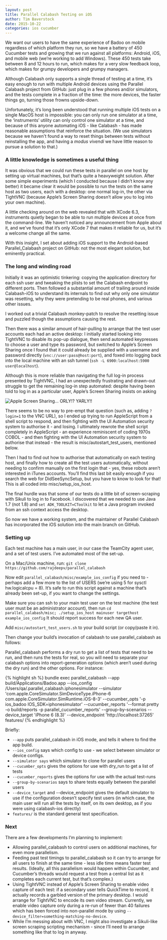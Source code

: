 ```yaml
---
layout: post
title: Parallel Calabash Testing on iOS
author: Tim Baverstock
date: 2015-10-22
categories: ios cucumber
---
```


We want our users to have the same experience of Badoo on mobile regardless of which platform they run, so we have a battery of 450 Cucumber tests and growing that we run against all platforms: Android, iOS, and mobile web (we’re working to add Windows). These 450 tests take between 8 and 12 hours to run, which makes for a very slow feedback loop, which makes for grumpy developers and grumpy managers.

Although Calabash only supports a single thread of testing at a time, it’s easy enough to run with multiple Android devices using the Parallel Calabash project from GitHub: just plug in a few phones and/or simulators, and the tests complete in a fraction of the time: the more devices, the faster things go, turning those frowns upside-down.

Unfortunately, it’s long been understood that running multiple iOS tests on a single MacOS host is impossible: you can only run one simulator at a time, the ‘instruments’ utility can only control one simulator at a time, and because of this anyone automating iOS - like Calabash - has made reasonable assumptions that reinforce the situation. (We use simulators because we haven't found a way to reset things between tests without reinstalling the app, and having a *modus vivendi* we have little reason to pursue a solution to that.)

### A little knowledge is sometimes a useful thing

It was obvious that we could run these tests in parallel on one host by setting up virtual machines, but that’s quite a heavyweight solution. After some simple experiments (which I conducted because I didn’t know any better) it became clear it would be possible to run the tests on the same host as two users, each with a desktop: one normal log-in, the other via TightVNC (because Apple’s Screen Sharing doesn’t allow you to log into your own machine).

A little checking around on the web revealed that with XCode 6.3, instruments quietly began to be able to run multiple devices at once from the command-line. We haven’t noticed any announcement from Apple about it, and we’ve found that it’s only XCode 7 that makes it reliable for us, but it’s a welcome change all the same.

With this insight, I set about adding iOS support to the Android-based Parallel_Calabash project on GitHub: not the most elegant solution, but eminently practical.

### The long and winding road

Initially it was an optimistic tinkering: copying the application directory for each ssh user and tweaking the plists to set the Calabash endpoint to different ports. Then followed a substantial amount of trailing around inside Calabash-iOS to understand its internals to find out why only one simulator was resetting, why they were pretending to be real phones, and various other issues. 

I worked out a trivial Calabash monkey-patch to resolve the resetting issue and puzzled though the assumptions causing the rest.

Then there was a similar amount of hair-pulling to arrange that the test user accounts each had an active desktop: I initially started looking into TightVNC to disable its pop-up dialogue, then send automated keypresses to choose a user and type its password, but switched to Apple’s Screen Sharing once I found that it could already be supplied with a username and password directly (`vnc://user:pass@host:port`), and foxed into logging back into the local machine with an ssh tunnel (`ssh -L 6900:localhost:5900 user@localhost`).

Although this is more reliable than navigating the full log-in process presented by TightVNC, I had an unexpectedly frustrating and drawn-out struggle to get the remaining log-in step automated: despite having been told to log in as a particular user, Apple’s Screen Sharing insists on asking

![Apple Screen Sharing... ORLY!? YARLY!!]({{page.imgdir}}/apple-screen-sharing-really.png) 

There seems to be no way to pre-empt that question (such as, adding `?login=1` to the VNC URL), so I ended up trying to run AppleScript from a shell script to respond, and then fighting with the UI Automation security system to authorise it - and losing. I ultimately rewrote the shell script completely in AppleScript - an experience reminiscent of coding 1970s COBOL - and then fighting with the UI Automation security system to authorise that instead - the result is misc/autostart_test_users, mentioned below.

Then I had to find out how to authorise that automatically on each testing host, and finally how to create all the test users automatically, without needing to confirm manually on the first login that - yes, these robots aren’t interested in iTunes accounts. You’ll find this last bit easily enough if you search the web for DidSeeSyncSetup, but you have to know to look for that! This is all coded into misc/setup_ios_host.

The final hurdle was that some of our tests do a little bit of screen-scraping with Sikuli to log in to Facebook. I discovered that we needed to use Java 1.7 (not 1.8) and `set ADK_TOOLKIT=CToolkit` to let a Java program invoked from an ssh context access the desktop.

So now we have a working system, and the maintainer of Parallel Calabash has incorporated the iOS solution into the main branch on GitHub. 

### Setting up

Each test machine has a main user, in our case the TeamCity agent user, and a set of test users. I’ve automated most of the set-up.

On a Mac/Unix machine, run: `git clone https://github.com/rajdeepv/parallel_calabash`

Now edit `parallel_calabash/misc/example_ios_config` if you need to - perhaps add a few more to the list of USERS (we’re using 5 for sysctl hw.logicalcpu = 8). It’s safe to run this script against a machine that’s already been set-up, if you want to change the settings.

Make sure you can ssh to your main test user on the test machine (the test user must be an administrator account), then run `cd parallel_calabash/misc; ./setup_ios_host mainuser targethost example_ios_config` It should report success for each new QA user.

Add `misc/autostart_test_users.sh` to your build script (or copy/paste it in).

Then change your build’s invocation of calabash to use parallel_calabash as follows:

Parallel_calabash performs a dry run to get a list of tests that need to be run, and then runs the tests for real, so you will need to separate your calabash options into report-generation options (which aren’t used during the dry run) and the other options. For instance:

{% highlight sh %}
bundle exec parallel_calabash
--app build/Applications/Badoo.app
--ios_config /Users/qa/.parallel_calabash.iphonesimulator
--simulator 'com.apple.CoreSimulator.SimDeviceType.iPhone-6 com.apple.CoreSimulator.SimRuntime.iOS-8-3'
--cucumber_opts '-p ios_badoo IOS_SDK=iphonesimulator'
--cucumber_reports '--format pretty -o build/reports -p parallel_cucumber_reports'
--group-by-scenarios
--device_target 'iPhone 6 (8.3)'
--device_endpoint 'http://localhost:37265'
features/
{% endhighlight %}

Briefly:

- `--app` puts parallel_calabash in iOS mode, and tells it where to find the app build.
- `--ios_config` says which config to use - we select between simulator or device configs.
- `--simulator says` which simulator to clone for parallel users
- `--cucumber_opts` gives the options for use with dry_run to get a list of tests
- `--cucumber_reports` gives the options for use with the actual test-runs
- `--group-by-scenarios` says to share tests equally between the parallel users
- `--device_target` and --device_endpoint gives the default simulator to use if the configuration doesn’t specify test users (in which case, the main user will run all the tests by itself, on its own desktop, as if you were using calabash-ios directly)
- `features/` is the standard general test specification.

### Next

There are a few developments I’m planning to implement:

* Allowing parallel_calabash to control users on additional machines, for even more parallelism.
* Feeding past test timings to parallel_calabash so it can try to arrange for all users to finish at the same time - less idle time means faster test results. (Ideally, all this parallelism would happen within Cucumber, and Cucumber’s threads would request a test from a central list as it completes each current test, but that’s complex.)
* Using TightVNC instead of Apple’s Screen Sharing to enable video capture of each test: if a secondary user tells QuickTime to record, it actually records a garbled version of the primary desktop. I would arrange for TightVNC to encode its own video stream. Currently, we enable video capture only during a re-run of fewer than 40 failures which has been forced into non-parallel mode by using `--device_filter=something-matching-no-device`.
* While I’m messing about with VNC, I might also investigate a Sikuli-like screen scraping scripting mechanism - since I’ll need to arrange something like that to log in anyway.

